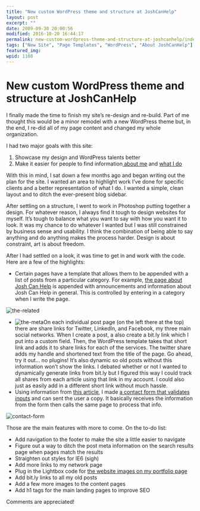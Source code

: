 ```yaml
---
title: "New custom WordPress theme and structure at JoshCanHelp"
layout: post
excerpt: ""
date: 2009-09-30 20:00:56
modified: 2016-10-20 16:44:17
permalink: new-custom-wordpress-theme-and-structure-at-joshcanhelp/index.html
tags: ["New Site", "Page Templates", "WordPress", "About JoshCanHelp"]
featured_img:
wpid: 1108
---
```


# New custom WordPress theme and structure at JoshCanHelp

I finally made the time to finish my site’s re-design and re-build. Part of me thought this would be a minor remodel with a new WordPress theme but, in the end, I re-did all of my page content and changed my whole organization.

I had two major goals with this site:

1. Showcase my design and WordPress talents better
2. Make it easier for people to find information[ about me](/about/josh-cunningham/) and [what I do](/about/)

With this in mind, I sat down a few months ago and began writing out the plan for the site. I wanted an area to highlight work I’ve done for specific clients and a better representation of what I do. I wanted a simple, clean layout and to ditch the ever-present blog sidebar.

After settling on a structure, I went to work in Photoshop putting together a design. For whatever reason, I always find it tough to design websites for myself. It’s tough to balance what you want to say with how you want it to look. It was my chance to do whatever I wanted but I was still constrained by business sense and usability. I think the combination of being able to say anything and do anything makes the process harder. Design is about constraint, art is about freedom.  

After I had settled on a look, it was time to get in and work with the code. Here are a few of the highlights:

- Certain pages have a template that allows them to be appended with a list of posts from a particular category. For example, [the page about Josh Can Help](/about/web-strategy-business/) is appended with announcements and information about Josh Can Help in general. This is controlled by entering in a category when I write the page.

![the-related](/_images/2009/09/the-related.png "the-related")

- ![the-meta](/_images/2009/09/the-meta.png "the-meta")On each individual post page (on the left there at the top) there are share links for Twitter, LinkedIn, and Facebook, my three main social networks. When I create a post, a also create a bit.ly link which I put into a custom field. Then, the WordPress template takes that short link and adds it to share links for each of the services. The twitter share adds my handle and shortened text from the title of the page. Go ahead, try it out… no plugins! It’s also dynamic so old posts without this information won’t show the links. I debated whether or not I wanted to dynamically generate links from bit.ly but I figured this way I could track all shares from each article using that link in my account. I could also just as easily add in a different short link without much hassle.
- Using information from [this article](http://trevordavis.net/blog/tutorial/wordpress-jquery-contact-form-without-a-plugin/), I made [a contact form that validates inputs](/contact/) and can sent the user a copy. It basically receives the information from the form then calls the same page to process that info.

![contact-form](/_images/2009/09/contact-form.png "contact-form")

Those are the main features with more to come. On the to-do list:

- Add navigation to the footer to make the site a little easier to navigate
- Figure out a way to ditch the post meta information on the search results page when pages match the results
- Straighten out styles for IE6 (sigh)
- Add more links to my network page
- Plug in the Lightbox code for [the website images on my portfolio page](/type/gallery)
- Add bit.ly links to all my old posts
- Add a few more images to the content pages
- Add h1 tags for the main landing pages to improve SEO

Comments are appreciated!
